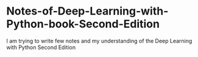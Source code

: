 # Notes-of-Deep-Learning-with-Python-book-Second-Edition
I am trying to write few notes and my understanding of the Deep Learning with Python Second Edition
